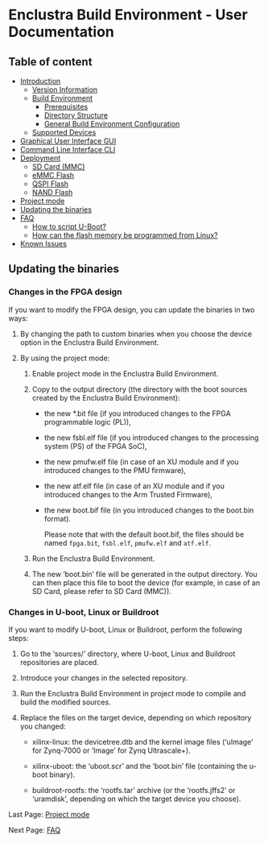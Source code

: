 # Enclustra Build Environment - User Documentation


## Table of content

* [Introduction](./1_Introduction.md)
    - [Version Information](./1_Introduction.md#version-information)
    - [Build Environment](./1_Introduction.md#build-environment)
        - [Prerequisites](./1_Introduction.md#prerequisites)
        - [Directory Structure](./1_Introduction.md#directory-structure)
        - [General Build Environment Configuration](./1_Introduction.md#general-build-environment-configuration)
    - [Supported Devices](./1_Introduction.md#supported-devices)
* [Graphical User Interface GUI](./2_GUI.md)
* [Command Line Interface CLI](./3_CLI.md)
* [Deployment](./4_Deployment.md)
    - [SD Card (MMC)](./4_Deployment.md#sd-card-mmc)
    - [eMMC Flash](./4_Deployment.md#emmc-flash)
    - [QSPI Flash](./4_Deployment.md#qspi-flash)
    - [NAND Flash](./4_Deployment.md#nand-flash)
* [Project mode](./5_Project_Mode.md)
* [Updating the binaries](./6_Binaries_Update.md)
* [FAQ](./7_FAQ.md)
    - [How to script U-Boot?](./7_FAQ.md#how-to-script-u-boot)
    - [How can the flash memory be programmed from Linux?](./7_FAQ.md#how-can-the-flash-memory-be-programmed-from-linux)
* [Known Issues](./8_Known_Issues.md)



## Updating the binaries

### Changes in the FPGA design

If you want to modify the FPGA design, you can update the binaries in two ways:

1. By changing the path to custom binaries when you choose the device option in the Enclustra Build Environment.

2. By using the project mode:

   1. Enable project mode in the Enclustra Build Environment.

   2. Copy to the output directory (the directory with the boot sources created by the Enclustra Build Environment):

      - the new *.bit file (if you introduced changes to the FPGA programmable logic (PL)),

      - the new fsbl.elf file (if you introduced changes to the processing system (PS) of the FPGA SoC),

      - the new pmufw.elf file (in case of an XU module and if you introduced changes to the PMU firmware),

      - the new atf.elf file (in case of an XU module and if you introduced changes to the Arm Trusted Firmware),

      - the new boot.bif file (in you introduced changes to the boot.bin format).

      	Please note that with the default boot.bif, the files should be named `fpga.bit`, `fsbl.elf`, `pmufw.elf` and `atf.elf`.

   3. Run the Enclustra Build Environment.

   4. The new ‘boot.bin’ file will be generated in the output directory. You can then place this file to boot the device (for example, in case of an SD Card, please refer to SD Card (MMC)).




### Changes in U-boot, Linux or Buildroot

If you want to modify U-boot, Linux or Buildroot, perform the following steps:

1. Go to the ‘sources/’ directory, where U-boot, Linux and Buildroot repositories are placed.

2. Introduce your changes in the selected repository.

3. Run the Enclustra Build Environment in project mode to compile and build the modified sources.

4. Replace the files on the target device, depending on which repository you changed:

   - xilinx-linux: the devicetree.dtb and the kernel image files (‘uImage’ for Zynq-7000 or ‘Image’ for Zynq Ultrascale+).
   
   - xilinx-uboot: the ‘uboot.scr’ and the ‘boot.bin’ file (containing the u-boot binary).
   
   - buildroot-rootfs: the ‘rootfs.tar’ archive (or the ‘rootfs.jffs2’ or ‘uramdisk’, depending on which the target device you choose).


Last Page: [Project mode](./5_Project_Mode.md)

Next Page: [FAQ](./7_FAQ.md)
